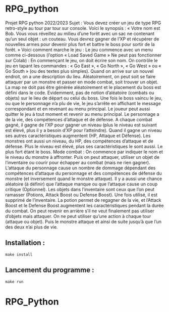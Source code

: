 # RPG_python
Projet RPG python
2022/2023
Sujet :
Vous devez créer un jeu de type RPG retro-style au tour par tour sur console.
Voici le synopsis : « Votre nom est Bob. Vous vous réveillez au milieu d’une forêt avec un sac ne contenant qu’un seul objet : un
couteau. Vous devrez gagner de l’XP et récupérer de nouvelles armes pour devenir plus fort et battre le boss pour sortir de la forêt. »
Voici comment marche le jeu :
Le jeu commence avec un menu comme ci-dessous (l’option « Load Saved Game » Ne peut pas fonctionner sur Colab) :
En commençant le jeu, on doit écrire son nom.
On contrôle le jeu en tapant les commandes : « Go East », « Go North », « Go West » ou « Go South » (ou des textes plus simples).
Quand on arrive sur un nouvel endroit, on a une description du lieu. Aléatoirement, on peut soit se faire attaquer par un monstre et
passer en mode combat, soit trouver un objet.
La map ne doit pas être générée aléatoirement et le placement du boss est défini dans le code. Evidemment, pas de notion d’aléatoire
(combats ou objets) sur le lieu de départ ou celui du boss.
Une fois le boss vaincu le jeu, ou que le personnage n’a plu de vie, le jeu s’arrête en affichant le message correspondant et en revenant
au menu principal. Le joueur peut aussi quitter le jeu à tout moment et revenir au menu principal.
Le personnage a de la vie, des compétences d’attaque et de défense. A chaque combat gagné, il gagne de l’XP pour gagner un niveau
(plus le niveau est suivant est élevé, plus il y a besoin d’XP pour l’atteindre). Quand il gagne un niveau ses autres caractéristiques
augmentent (HP, Attaque et Défense).
Les monstres ont aussi un niveau, du HP, des compétences d’attaque et de défense. Plus le niveau est élevé, plus ses caractéristiques le
sont aussi. Le plus fort étant le boss.
Mode combat :
On commence par indiquer le nom et le niveau du monstre à affronter.
Puis on peut attaquer, utiliser un objet de l’inventaire ou courir pour échapper au combat (mais ne rien gagner).
L’attaque du personnage cause un nombre de dommage dépendant des compétences d’attaque du personnage et des compétences de
défense du monstre (et inversement quand le monstre attaque). Il y a aussi une chance aléatoire (à définir) que l’attaque manque ou
que l’attaque cause un coup critique (Optionnel).
Les objets dans l’inventaire sont ceux que l’on peut ramasser (Potions, Attack Boost ou Defense Boost). Une fois utilisé, il est supprimé
de l’inventaire. La potion permet de regagner de la vie, et l’Attack Boost et le Defense Boost augmentent les caractéristiques pendant la
durée du combat. On peut revenir en arrière s’il ne veut finalement pas utiliser d’objets mais attaquer.
On ne peut utiliser qu’une action à chaque tour (attaque ou objet). Puis le monstre attaque et ainsi de suite jusqu’à que l’un des deux
n’ai plus de vie.

## Installation :

`make install`
## Lancement du programme :

`make run`
# RPG_Python
